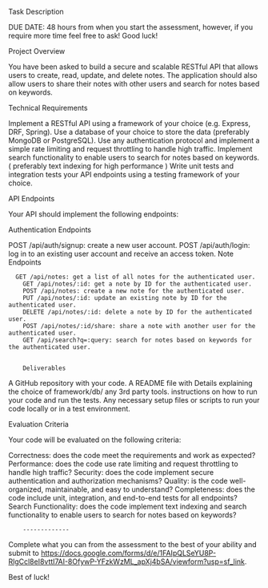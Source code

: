 Task Description 



DUE DATE: 48 hours from when you start the assessment, however, if you require more time feel free to ask! Good luck!



Project Overview

You have been asked to build a secure and scalable RESTful API that allows users to create, read, update, and delete notes. The application should also allow users to share their notes with other users and search for notes based on keywords.



Technical Requirements

Implement a RESTful API using a framework of your choice (e.g. Express, DRF, Spring).
Use a database of your choice to store the data (preferably MongoDB or PostgreSQL).
Use any authentication protocol and implement a simple rate limiting and request throttling to handle high traffic.
Implement search functionality to enable users to search for notes based on keywords. ( preferably text indexing for high performance )
Write unit tests and integration tests your API endpoints using a testing framework of your choice.


API Endpoints

Your API should implement the following endpoints:

Authentication Endpoints

POST /api/auth/signup: create a new user account.
POST /api/auth/login: log in to an existing user account and receive an access token.
Note Endpoints

      GET /api/notes: get a list of all notes for the authenticated user.
		GET /api/notes/:id: get a note by ID for the authenticated user.
		POST /api/notes: create a new note for the authenticated user.
		PUT /api/notes/:id: update an existing note by ID for the authenticated user.
		DELETE /api/notes/:id: delete a note by ID for the authenticated user.
		POST /api/notes/:id/share: share a note with another user for the authenticated user.
		GET /api/search?q=:query: search for notes based on keywords for the authenticated user.


		Deliverables

A GitHub repository with your code.
A README file with
Details explaining the choice of framework/db/ any 3rd party tools.
instructions on how to run your code and run the tests.
Any necessary setup files or scripts to run your code locally or in a test environment.


Evaluation Criteria

Your code will be evaluated on the following criteria:

Correctness: does the code meet the requirements and work as expected?
Performance: does the code use rate limiting and request throttling to handle high traffic?
Security: does the code implement secure authentication and authorization mechanisms?
Quality: is the code well-organized, maintainable, and easy to understand?
Completeness: does the code include unit, integration, and end-to-end tests for all endpoints?
Search Functionality: does the code implement text indexing and search functionality to enable users to search for notes based on keywords?




		-------------



Complete what you can from the assessment to the best of your ability and submit to https://docs.google.com/forms/d/e/1FAIpQLSeYU8P-RlgCcl8eI8vttI7AI-8OfywP-YFzkWzML_apXj4bSA/viewform?usp=sf_link.


Best of luck!
